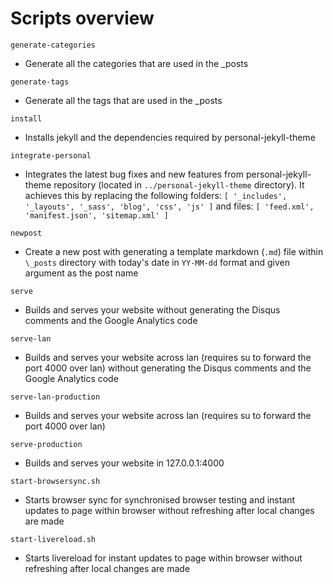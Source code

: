 Scripts overview
================

`generate-categories`
  - Generate all the categories that are used in the \_posts

`generate-tags`
  - Generate all the tags that are used in the \_posts

`install`
  - Installs jekyll and the dependencies required by personal-jekyll-theme

`integrate-personal`
  - Integrates the latest bug fixes and new features from personal-jekyll-theme repository (located in `../personal-jekyll-theme` directory).
    It achieves this by replacing the following folders: `[ '_includes', '_layouts', '_sass', 'blog', 'css', 'js' ]` and files: `[ 'feed.xml', 'manifest.json', 'sitemap.xml' ]`

`newpost`
  - Create a new post with generating a template markdown (`.md`) file within `\_posts` directory with today's date in `YY-MM-dd` format and given argument as the post name

`serve`
  - Builds and serves your website without generating the Disqus comments and the Google Analytics code

`serve-lan`
  - Builds and serves your website across lan (requires su to forward the port 4000 over lan) without generating the Disqus comments and the Google Analytics code

`serve-lan-production`
  - Builds and serves your website across lan (requires su to forward the port 4000 over lan)

`serve-production`
  - Builds and serves your website in 127.0.0.1:4000

`start-browsersync.sh`
  - Starts browser sync for synchronised browser testing and instant updates to page within browser without refreshing after local changes are made

`start-livereload.sh`
  - Starts livereload for instant updates to page within browser without refreshing after local changes are made
